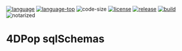 [code-shield]: https://img.shields.io/static/v1?label=language&message=4d&color=blue
[code-url]: https://developer.4d.com/
[license-url]: LICENSE
[notarized]: https://img.shields.io/badge/notarized-blue

[code-top]: https://img.shields.io/github/languages/top/vdelachaux/4DPop-sqlSchemas.svg
[code-size]: https://img.shields.io/github/languages/code-size/vdelachaux/4DPop-sqlSchemas.svg
[release-shield]: https://img.shields.io/github/v/release/vdelachaux/4DPop-sqlSchemas?include_prereleases
[release-url]: https://github.com/vdelachaux/4DPop-sqlSchemas/releases/latest
[license-shield]: https://img.shields.io/github/license/vdelachaux/4DPop-sqlSchemas
[build-shield]: https://github.com/vdelachaux/4DPop-sqlSchemas/actions/workflows/build.yml/badge.svg
[build-url]: https://github.com/vdelachaux/4DPop-sqlSchemas/actions/workflows/build.yml

[![language][code-shield]][code-url]
[![language-top][code-top]][code-url]
![code-size][code-size]
[![license][license-shield]][license-url]
[![release][release-shield]][release-url]
[![build][build-shield]][license-url]
![notarized][notarized]

# 4DPop sqlSchemas
